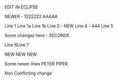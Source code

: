EDIT IN ECLIPSE

NEWER - 1222222 AAAAA

Line 1
Line 1a
Line 1b
Line 2 - NEW
Line 4 - 444
Line 5

Some changes here - SECONDE

Line 6Line 7

NEW
NEW 
NEW

Some newer lines
PETER PIPER

Non Conflicting change
